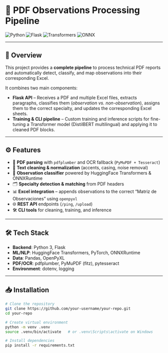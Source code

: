 # 📑 PDF Observations Processing Pipeline

![Python](https://img.shields.io/badge/Python-3.10+-blue.svg)
![Flask](https://img.shields.io/badge/Flask-3.1-brightgreen.svg)
![Transformers](https://img.shields.io/badge/HuggingFace-Transformers-orange.svg)
![ONNX](https://img.shields.io/badge/ONNXRuntime-✓-lightgrey.svg)

---

## 📌 Overview
This project provides a **complete pipeline** to process technical PDF reports and automatically detect, classify, and map observations into their corresponding Excel.

It combines two main components:

- **Flask API** – Receives a PDF and multiple Excel files, extracts paragraphs, classifies them (*observation vs. non-observation*), assigns them to the correct specialty, and updates the corresponding Excel sheets.  
- **Training & CLI pipeline** – Custom training and inference scripts for fine-tuning a Transformer model (DistilBERT multilingual) and applying it to cleaned PDF blocks.

---

## ⚙️ Features
- 📄 **PDF parsing** with `pdfplumber` and OCR fallback (`PyMuPDF + Tesseract`)  
- 🧹 **Text cleaning & normalization** (accents, casing, noise removal)  
- 🤖 **Observation classifier** powered by HuggingFace Transformers & ONNXRuntime  
- 🗂 **Specialty detection & matching** from PDF headers  
- 📊 **Excel integration** – appends observations to the correct “Matriz de Observaciones” using `openpyxl`  
- 🌐 **REST API** endpoints (`/ping`, `/upload`)  
- 🛠 **CLI tools** for cleaning, training, and inference  

---

## 🛠 Tech Stack
- **Backend**: Python 3, Flask  
- **ML/NLP**: HuggingFace Transformers, PyTorch, ONNXRuntime  
- **Data**: Pandas, OpenPyXL  
- **PDF/OCR**: pdfplumber, PyMuPDF (fitz), pytesseract  
- **Environment**: dotenv, logging  

---

## 📥 Installation

```bash
# Clone the repository
git clone https://github.com/your-username/your-repo.git
cd your-repo

# Create virtual environment
python -m venv .venv
source .venv/bin/activate   # or .venv\Scripts\activate on Windows

# Install dependencies
pip install -r requirements.txt
